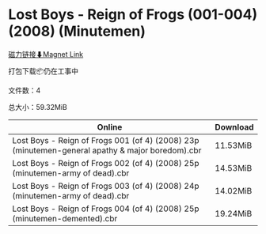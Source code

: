# Lost Boys - Reign of Frogs (001-004) (2008) (Minutemen)

[磁力链接⬇Magnet Link](magnet:?xt=urn:btih:c101e7d368ae25830d158f6d4fa69fcf134fe0ab&dn=Lost%20Boys%20-%20Reign%20of%20Frogs%20%28001-004%29%20%282008%29%20%28Minutemen%29)

打包下载📦仍在工事中

文件数：4

总大小：59.32MiB

Online | Download
--- | ---
Lost Boys - Reign of Frogs 001 (of 4) (2008) 23p (minutemen-general apathy & major boredom).cbr | 11.53MiB
Lost Boys - Reign of Frogs 002 (of 4) (2008) 25p (minutemen-army of dead).cbr | 14.53MiB
Lost Boys - Reign of Frogs 003 (of 4) (2008) 24p (minutemen-army of dead).cbr | 14.02MiB
Lost Boys - Reign of Frogs 004 (of 4) (2008) 25p (minutemen-demented).cbr | 19.24MiB